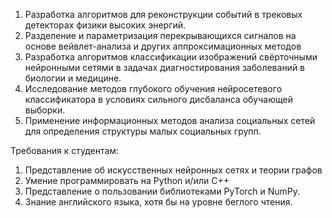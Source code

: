 1. Разработка алгоритмов для реконструкции событий в трековых детекторах физики высоких энергий.
2. Разделение и параметризация перекрывающихся сигналов на основе вейвлет-анализа и других аппроксимационных методов
3. Разработка алгоритмов классификации изображений свёрточными нейронными сетями  в задачах диагностирования заболеваний в биологии и медицине.
4. Исследование методов глубокого обучения нейросетевого классификатора в условиях сильного дисбаланса обучающей выборки.
5. Применение информационных методов анализа социальных сетей для определения структуры малых социальных групп.

Требования к студентам:
1.	Представление об искусственных нейронных сетях и теории графов
2.	Умение программировать на Python и/или  С++ 
3.	Представление о пользовании библиотеками PyTorch и NumPy.
4.	Знание английского языка, хотя бы на уровне беглого чтения.
